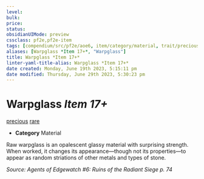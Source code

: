 ```yaml
---
level:
bulk:
price:
status:
obsidianUIMode: preview
cssclass: pf2e,pf2e-item
tags: [compendium/src/pf2e/aoe6, item/category/material, trait/precious, trait/rare]
aliases: [Warpglass *Item 17+*, "Warpglass"]
title: Warpglass *Item 17+*
linter-yaml-title-alias: Warpglass *Item 17+*
date created: Monday, June 19th 2023, 5:15:11 pm
date modified: Thursday, June 29th 2023, 5:30:23 pm
---
```


# Warpglass *Item 17+*

[precious](rules/traits/precious.md) [rare](rules/traits/rare.md)  

- **Category** Material

Raw warpglass is an opalescent glassy material with surprising strength. When worked, it changes its appearance—though not its properties—to appear as random striations of other metals and types of stone.

*Source: Agents of Edgewatch #6: Ruins of the Radiant Siege p. 74*

